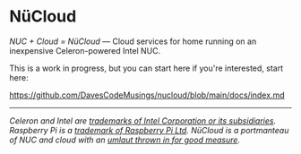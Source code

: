 # N&uuml;Cloud
_NUC + Cloud = N&uuml;Cloud_ &mdash; Cloud services for home running on an inexpensive Celeron-powered Intel NUC.

This is a work in progress, but you can start here if you're interested, start here:

https://github.com/DavesCodeMusings/nucloud/blob/main/docs/index.md

___

_Celeron and Intel are [trademarks of Intel Corporation or its subsidiaries](https://www.intel.com/content/www/us/en/legal/trademarks.html)._
_Raspberry Pi is a [trademark of Raspberry Pi Ltd](https://www.raspberrypi.com/trademark-rules/)._
_N&uuml;Cloud is a portmanteau of NUC and cloud with an [umlaut thrown in for good measure](https://en.wikipedia.org/wiki/Metal_umlaut)._
